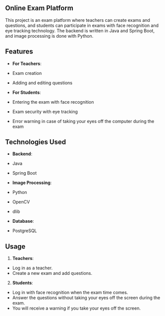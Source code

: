 ## Online Exam Platform ##

This project is an exam platform where teachers can create exams and questions, and students can participate in exams with face recognition and eye tracking technology. The backend is written in Java and Spring Boot, and image processing is done with Python.

## Features

- **For Teachers**:
- Exam creation
- Adding and editing questions

- **For Students**:
- Entering the exam with face recognition
- Exam security with eye tracking
- Error warning in case of taking your eyes off the computer during the exam

## Technologies Used

- **Backend**:
- Java
- Spring Boot

- **Image Processing**:
- Python
- OpenCV
- dlib

- **Database**:
- PostgreSQL

## Usage

1. **Teachers**:

- Log in as a teacher.
- Create a new exam and add questions.

2. **Students**:
- Log in with face recognition when the exam time comes.
- Answer the questions without taking your eyes off the screen during the exam.
- You will receive a warning if you take your eyes off the screen.
